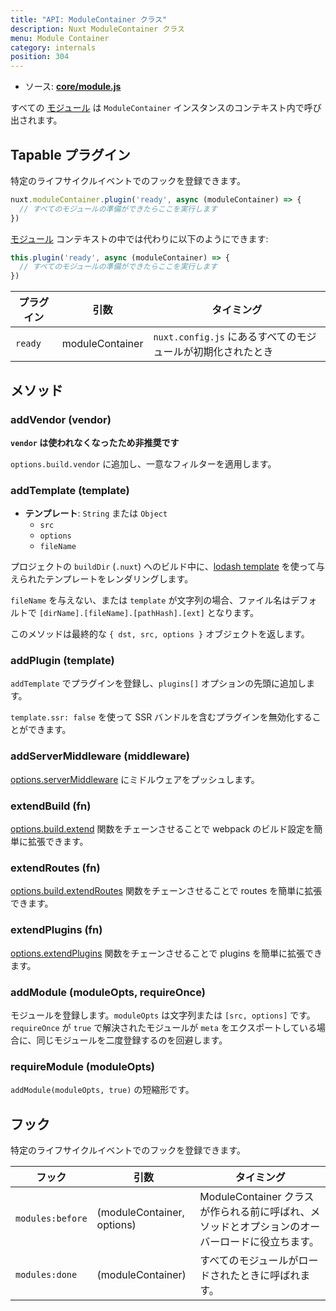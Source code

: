 ```yaml
---
title: "API: ModuleContainer クラス"
description: Nuxt ModuleContainer クラス
menu: Module Container
category: internals
position: 304
---
```


- ソース: **[core/module.js](https://github.com/nuxt/nuxt.js/blob/dev/packages/core/src/module.js)**

すべての [モジュール](/guide/modules) は `ModuleContainer` インスタンスのコンテキスト内で呼び出されます。

## Tapable プラグイン

特定のライフサイクルイベントでのフックを登録できます。

```js
nuxt.moduleContainer.plugin('ready', async (moduleContainer) => {
  // すべてのモジュールの準備ができたらここを実行します
})
```

[モジュール](/guide/modules) コンテキストの中では代わりに以下のようにできます:

```js
this.plugin('ready', async (moduleContainer) => {
  // すべてのモジュールの準備ができたらここを実行します
})
```

プラグイン | 引数       | タイミング
-------|-----------------|-----------------------------------------------------
`ready`| moduleContainer | `nuxt.config.js` にあるすべてのモジュールが初期化されたとき


## メソッド

### addVendor (vendor)

**`vendor` は使われなくなったため非推奨です**

`options.build.vendor` に追加し、一意なフィルターを適用します。

### addTemplate (template)

- **テンプレート**: `String` または `Object`
    - `src`
    - `options`
    - `fileName`

プロジェクトの `buildDir` (`.nuxt`) へのビルド中に、[lodash template](https://lodash.com/docs/4.17.4#template) を使って与えられたテンプレートをレンダリングします。

`fileName` を与えない、または `template` が文字列の場合、ファイル名はデフォルトで `[dirName].[fileName].[pathHash].[ext]` となります。

このメソッドは最終的な `{ dst, src, options }` オブジェクトを返します。

### addPlugin (template)

`addTemplate` でプラグインを登録し、`plugins[]` オプションの先頭に追加します。

`template.ssr: false` を使って SSR バンドルを含むプラグインを無効化することができます。

### addServerMiddleware (middleware)

[options.serverMiddleware](/api/configuration-servermiddleware) にミドルウェアをプッシュします。

### extendBuild (fn)

[options.build.extend](/api/configuration-build#extend) 関数をチェーンさせることで webpack のビルド設定を簡単に拡張できます。

### extendRoutes (fn)

[options.build.extendRoutes](/api/configuration-router#extendroutes) 関数をチェーンさせることで routes を簡単に拡張できます。

### extendPlugins (fn)

[options.extendPlugins](/api/configuration-extend-plugins) 関数をチェーンさせることで plugins を簡単に拡張できます。

### addModule (moduleOpts, requireOnce)

モジュールを登録します。`moduleOpts` は文字列または `[src, options]` です。`requireOnce` が `true` で解決されたモジュールが `meta` をエクスポートしている場合に、同じモジュールを二度登録するのを回避します。

### requireModule (moduleOpts)

`addModule(moduleOpts, true)` の短縮形です。

## フック

特定のライフサイクルイベントでのフックを登録できます。

フック                      | 引数                  | タイミング
--------------------------|----------------------------|--------------------------------------------------------------------------------------
 `modules:before`         | (moduleContainer, options) | ModuleContainer クラスが作られる前に呼ばれ、メソッドとオプションのオーバーロードに役立ちます。
 `modules:done`           | (moduleContainer)          | すべてのモジュールがロードされたときに呼ばれます。
